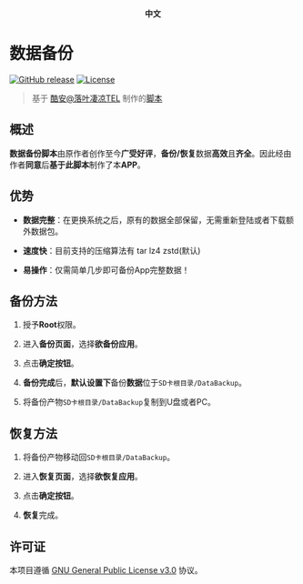 <div align="center">
	<span style="font-weight: bold"> 中文 </span>
</div>

# 数据备份
[![GitHub release](https://img.shields.io/github/v/release/XayahSuSuSu/Android-DataBackup?color=orange)](https://github.com/XayahSuSuSu/Android-DataBackup/releases) [![License](https://img.shields.io/github/license/XayahSuSuSu/Android-DataBackup?color=ff69b4)](./LICENSE)

> 基于 [酷安@落叶凄凉TEL](http://www.coolapk.com/u/2277637) 制作的[脚本](https://github.com/YAWAsau/backup_script)
>

## 概述
**数据备份脚本**由原作者创作至今**广受好评**，**备份/恢复**数据**高效**且**齐全**。因此经由作者**同意**后**基于此脚本**制作了本**APP**。

## 优势
* **数据完整**：在更换系统之后，原有的数据全部保留，无需重新登陆或者下载额外数据包。

* **速度快**：目前支持的压缩算法有 tar lz4 zstd(默认)

* **易操作**：仅需简单几步即可备份App完整数据！

## 备份方法
1. 授予**Root**权限。

2. 进入**备份页面**，选择**欲备份应用**。

4. 点击**确定按钮**。

6. **备份完成**后，**默认设置下**备份**数据**位于`SD卡根目录/DataBackup`。

7. 将备份产物`SD卡根目录/DataBackup`复制到U盘或者PC。

## 恢复方法
1. 将备份产物移动回`SD卡根目录/DataBackup`。

1. 进入**恢复页面**，选择**欲恢复应用**。

2. 点击**确定按钮**。

3. **恢复**完成。

## 许可证
本项目遵循 [GNU General Public License v3.0](./LICENSE) 协议。
